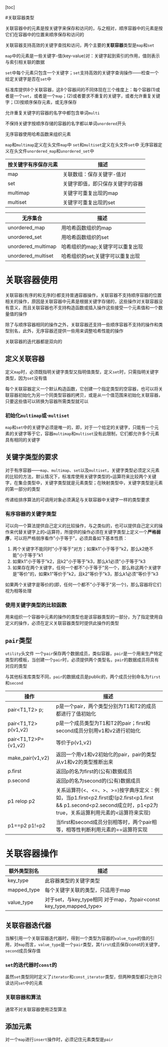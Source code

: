 [toc]

#关联容器类型

关联容器中的元素是按关键字来保存和访问的，与之相对，顺序容器中的元素是按它们在容器中的位置来顺序保存和访问的

关联容器支持高效的关键字查找和访问，两个主要的**关联容器**类型是`map`和`set`

`map`中的元素是一些关键字-值(key-value)对：关键字起到索引的作用，值则表示与索引相关联的数据

`set`中每个元素只包含一个关键字；`set`支持高效的关键字查询操作——检查一个给定关键字是否在`set`中

标准库提供8个关联容器，这8个容器间的不同体现在三个维度上：每个容器(1)或者是一个`set`，或者是一个`map`；(2)或者要求不重复的关键字，或者允许重复关键字；(3)按顺序保存元素，或无序保存

允许重复关键字的容器的名字中都包含单词`multi`

不保持关键字按顺序存储的容器的名字都以单词`unordered`开头

无序容器使用哈希函数来组织元素

`map`和`multimap`定义在头文件`map`中
`set`和`multiset`定义在头文件`set`中
无序容器定义在头文件`unordered_map`和`unordered_set`中

|按关键字有序保存元素|描述|
|-|-|
|map|关联数组：保存关键字-值对|
|set|关键字即值，即只保存关键字的容器|
|multimap|关键字可重复出现的map|
|multiset|关键字可重复出现的set|

|无序集合|描述|
|-|-|
|unordered_map|用哈希函数组织的map|
|unordered_set|用哈希函数组织的set|
|unordered_multimap|哈希组织的map;关键字可以重复出现|
|unordered_multiset|哈希组织的set;关键字可以重复出现|

# 关联容器使用
关联容器(有序的和无序的)都支持普通容器操作，关联容器不支持顺序容器的位置相关的操作，原因是关联容器中元素是根据关键字存储的，这些操作对关联容器没有意义，而且关联容器也不支持构造函数或插入操作这些接受一个元素值和一个数量值的操作

除了与顺序容器相同的操作之外，关联容器还支持一些顺序容器不支持的操作和类型别名，此外，无序容器还提供一些用来调整哈希性能的操作

关联容器的迭代器都是双向的

## 定义关联容器
定义`map`时，必须既指明关键字类型又指明值类型，定义`set`时，只需指明关键字类型，因为`set`没有值

每个关联容器定义一个默认构造函数，它创建一个指定类型的空容器，也可以将关联容器初始化为另一个同类型容器的拷贝，或是从一个值范围来初始化关联容器，只要这些值可以转换为容器所需类型就可以

### 初始化`multimap`或·`multiset`
`map`和`set`中的关键字必须是唯一的，即，对于一个给定的关键字，只能有一个元素的关键字等于它，容器`multimap`和`multiset`没有此限制，它们都允许多个元素具有相同的关键字

## 关键字类型的要求
对于有序容器——`map`、`multimap`、`set`以及`multiset`，关键字类型必须定义元素的比较的方法，默认情况下，标准库使用关键字类型的`<`运算符来比较两个关键字，在集合类型中，关键字类型就是元素类型；在映射类型中，关键字类型是元素的第一部分的类型

传递给排序算法的可调用对象必须满足与关联容器中关键字一样的类型要求

### 有序容器的关键字类型
可以向一个算法提供自己定义的比较操作，与之类似的，也可以提供自己定义的操作来代替关键字上的`<`运算符，所提供的操作必须在关键字类型上定义一个**严格弱序**，可以将严格弱序看作"小于等于"，必须具备如下基本性质：
1. 两个关键字不能同时"小于等于"对方；如果k1"小于等于"k2，那么k2绝不能"小于等于"k1
2. 如果k1"小于等于"k2，且k2"小于等于"k3，那么k1必须"小于等于"k3
3. 如果存在两个关键字，任何一个都不"小于等于"另一个，那么称这两个关键字是"等价"的，如果k1"等价于"k2，且k2"等价于"k3，那么k1必须"等价于"k3

如果两个关键字是等价的(即，任何一个都不"小于等于"另一个)，那么容器将它们视为相等处理

### 使用关键字类型的比较函数
用来组织一个容器中元素的操作的类型也是该容器类型的一部分，为了指定使用自定义的操作，必须在定义关联容器类型时提供此操作的类型

## `pair`类型
`utility`头文件
一个`pair`保存两个数据成员，类似容器，`pair`是一个用来生产特定类型的模板，当创建一个`pair`时，必须提供两个类型名，`pair`的数据成员将具有对应的类型

与其他标准库类型不同，`pair`的数据成员是public的，两个成员分别命名为`first`和`second`

|操作|描述|
|-|-|
|pair<T1,T2> p;|p是一个pair，两个类型分别为T1和T2的成员都进行了值初始化|
|pair<T1,T2> p(v1,v2)|p是一个成员类型为T1和T2的pair；first和second成员分别用v1和v2进行初始化|
|pair<T1,T2>P={v1,v2}|等价于p(v1,v2)|
|make_pair(v1,v2)|返回一个用v1和v2初始化的pair，pair的类型从v1和v2的类型推断出来|
|p.first|返回p的名为first的(公有)数据成员|
|p.second|返回p的名为second的(公有)数据成员|
|p1 relop p2|关系运算符(<、<=、>、>=)按字典序定义：例如，当p1.first<p2.first或!(p2.first<p1.first && p1.second<p2.second成立时，p1<p2为true，关系运算利用元素的<运算符来实现)|
|p1==p2 p1!=p2|当first和second成员分别相等时，两个pair相等，相等性判断利用元素的==运算符实现|

# 关联容器操作
|额外类型别名|描述|
|-|-|
|key_type|此容器类型的关键字类型|
|mapped_type|每个关键字关联的类型，只适用于map|
|value_type|对于set，与key_type相同 对于map，为pair<const key_type,mapped_type>|

## 关联容器迭代器
当解引用一个关联容器迭代器时，得到一个类型为容器的`value_type`的值的引用，对`map`而言，`value_type`是一个`pair`类型，其`first`成员保存const的关键字，`second`成员保存值

### `set`的迭代器时`const`的
虽然`set`类型同时定义了`iterator`和`const_iterator`类型，但两种类型都只允许只读访问`set`中的元素

### 关联容器和算法
通常不对关联容器使用泛型算法

## 添加元素
对一个`map`进行`insert`操作时，必须记住元素类型是`pair`
